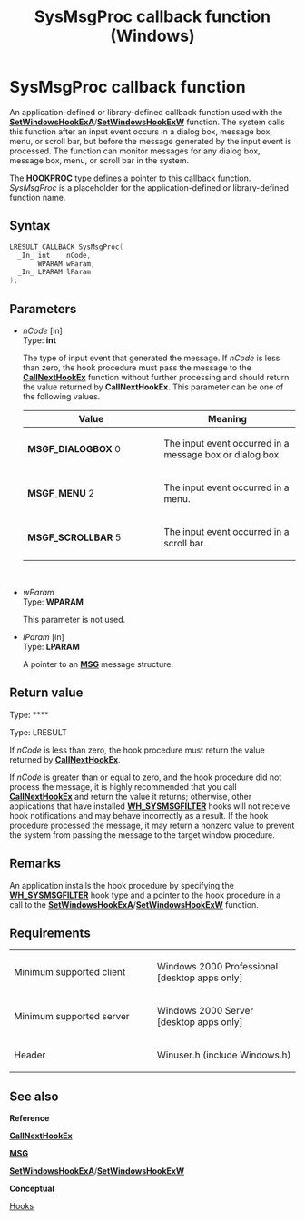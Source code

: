﻿---
title: SysMsgProc callback function (Windows)
TOCTitle: SysMsgProc callback function
ms:assetid: VS|winui|~\winui\windowsuserinterface\windowing\hooks\hookreference\hookfunctions\sysmsgproc.htm
ms:mtpsurl: https://msdn.microsoft.com/en-us/library/ms644992(v=VS.85)
ms:contentKeyID: 5641732
ms.date: 03/30/2018
mtps_version: v=VS.85
f1_keywords:
- SysMsgProc
- MSGF_SCROLLBAR
- MSGF_DIALOGBOX
- MSGF_MENU
- winuser/SysMsgProc
dev_langs:
- C++
- C
api_location:
- Winuser.h
api_name:
- SysMsgProc
api_type:
- UserDefined
product:
- Windows
topic_type:
- apiref
- kbSyntax
product_family_name: VS
ROBOTS: INDEX,FOLLOW
---

# SysMsgProc callback function

An application-defined or library-defined callback function used with the [**SetWindowsHookExA**](/windows/win32/api/winuser/nf-winuser-setwindowshookexa)/[**SetWindowsHookExW**](/windows/win32/api/winuser/nf-winuser-setwindowshookexw) function. The system calls this function after an input event occurs in a dialog box, message box, menu, or scroll bar, but before the message generated by the input event is processed. The function can monitor messages for any dialog box, message box, menu, or scroll bar in the system.

The **HOOKPROC** type defines a pointer to this callback function. *SysMsgProc* is a placeholder for the application-defined or library-defined function name.

## Syntax

``` c++
LRESULT CALLBACK SysMsgProc(
  _In_ int    nCode,
       WPARAM wParam,
  _In_ LPARAM lParam
);
```

## Parameters

  - *nCode* \[in\]  
    Type: **int**
    
    The type of input event that generated the message. If *nCode* is less than zero, the hook procedure must pass the message to the [**CallNextHookEx**](/windows/win32/api/winuser/nf-winuser-callnexthookex) function without further processing and should return the value returned by **CallNextHookEx**. This parameter can be one of the following values.
    
    <table>
    <colgroup>
    <col style="width: 50%" />
    <col style="width: 50%" />
    </colgroup>
    <thead>
    <tr class="header">
    <th>Value</th>
    <th>Meaning</th>
    </tr>
    </thead>
    <tbody>
    <tr class="odd">
    <td><span id="MSGF_DIALOGBOX"></span><span id="msgf_dialogbox"></span>
    <strong>MSGF_DIALOGBOX</strong>
    0</td>
    <td><p>The input event occurred in a message box or dialog box.</p></td>
    </tr>
    <tr class="even">
    <td><span id="MSGF_MENU"></span><span id="msgf_menu"></span>
    <strong>MSGF_MENU</strong>
    2</td>
    <td><p>The input event occurred in a menu.</p></td>
    </tr>
    <tr class="odd">
    <td><span id="MSGF_SCROLLBAR"></span><span id="msgf_scrollbar"></span>
    <strong>MSGF_SCROLLBAR</strong>
    5</td>
    <td><p>The input event occurred in a scroll bar.</p></td>
    </tr>
    </tbody>
    </table>
    
     

  - *wParam*  
    Type: **WPARAM**
    
    This parameter is not used.

  - *lParam* \[in\]  
    Type: **LPARAM**
    
    A pointer to an [**MSG**](/windows/win32/api/winuser/ns-winuser-msg) message structure.

## Return value

Type: ****

Type: LRESULT

If *nCode* is less than zero, the hook procedure must return the value returned by [**CallNextHookEx**](/windows/win32/api/winuser/nf-winuser-callnexthookex).

If *nCode* is greater than or equal to zero, and the hook procedure did not process the message, it is highly recommended that you call [**CallNextHookEx**](/windows/win32/api/winuser/nf-winuser-callnexthookex) and return the value it returns; otherwise, other applications that have installed [**WH\_SYSMSGFILTER**](/windows/win32/winmsg/about-hooks) hooks will not receive hook notifications and may behave incorrectly as a result. If the hook procedure processed the message, it may return a nonzero value to prevent the system from passing the message to the target window procedure.

## Remarks

An application installs the hook procedure by specifying the [**WH\_SYSMSGFILTER**](/windows/win32/winmsg/about-hooks) hook type and a pointer to the hook procedure in a call to the [**SetWindowsHookExA**](/windows/win32/api/winuser/nf-winuser-setwindowshookexa)/[**SetWindowsHookExW**](/windows/win32/api/winuser/nf-winuser-setwindowshookexw) function.

## Requirements

<table>
<colgroup>
<col style="width: 50%" />
<col style="width: 50%" />
</colgroup>
<tbody>
<tr class="odd">
<td><p>Minimum supported client</p></td>
<td><p>Windows 2000 Professional [desktop apps only]</p></td>
</tr>
<tr class="even">
<td><p>Minimum supported server</p></td>
<td><p>Windows 2000 Server [desktop apps only]</p></td>
</tr>
<tr class="odd">
<td><p>Header</p></td>
<td>Winuser.h (include Windows.h)</td>
</tr>
</tbody>
</table>


## See also

**Reference**

[**CallNextHookEx**](/windows/win32/api/winuser/nf-winuser-callnexthookex)

[**MSG**](/windows/win32/api/winuser/ns-winuser-msg)

[**SetWindowsHookExA**](/windows/win32/api/winuser/nf-winuser-setwindowshookexa)/[**SetWindowsHookExW**](/windows/win32/api/winuser/nf-winuser-setwindowshookexw)

**Conceptual**

[Hooks](hooks.md)

